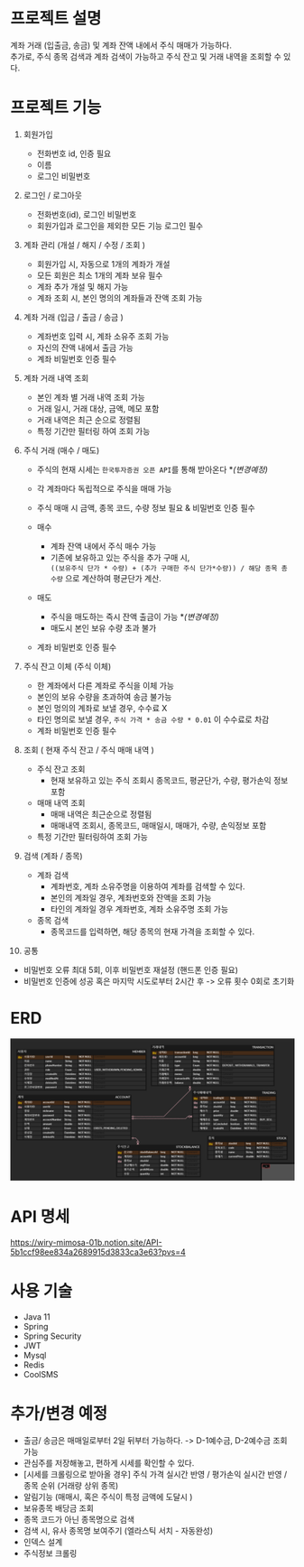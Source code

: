 # 프로젝트 설명
계좌 거래 (입출금, 송금) 및 계좌 잔액 내에서 주식 매매가 가능하다. <br>
추가로, 주식 종목 검색과 계좌 검색이 가능하고 주식 잔고 및 거래 내역을 조회할 수 있다. <br>

# 프로젝트 기능

1. 회원가입
   - 전화번호 id, 인증 필요
   - 이름
   - 로그인 비밀번호
     
2. 로그인 / 로그아웃
   - 전화번호(id), 로그인 비밀번호 
   - 회원가입과 로그인을 제외한 모든 기능 로그인 필수

3. 계좌 관리 (개설 / 해지 / 수정 / 조회 )
   - 회원가입 시, 자동으로 1개의 계좌가 개설
   - 모든 회원은 최소 1개의 계좌 보유 필수 
   - 계좌 추가 개설 및 해지 가능
   - 계좌 조회 시, 본인 명의의 계좌들과 잔액 조회 가능
     
4. 계좌 거래 (입금 / 출금 / 송금 )
   - 계좌번호 입력 시, 계좌 소유주 조회 가능 
   - 자신의 잔액 내에서 출금 가능
   - 계좌 비밀번호 인증 필수 
     
5. 계좌 거래 내역 조회
   - 본인 계좌 별 거래 내역 조회 가능
   - 거래 일시, 거래 대상, 금액, 메모 포함 
   - 거래 내역은 최근 순으로 정렬됨 
   - 특정 기간만 필터링 하여 조회 가능
     
6. 주식 거래 (매수 / 매도)
   - 주식의 현재 시세는 `한국투자증권 오픈 API`를 통해 받아온다 **(*변경예정)**
   - 각 계좌마다 독립적으로 주식을 매매 가능
   - 주식 매매 시 금액, 종목 코드, 수량 정보 필요 & 비밀번호 인증 필수 

   - 매수 
      - 계좌 잔액 내에서 주식 매수 가능
      - 기존에 보유하고 있는 주식을 추가 구매 시, 
<br>`((보유주식 단가 * 수량) + (추가 구매한 주식 단가*수량)) / 해당 종목 총 수량` 으로 계산하여 평균단가 계산.
   - 매도
      - 주식을 매도하는 즉시 잔액 출금이 가능  **(*변경예정)**
      - 매도시 본인 보유 수량 초과 불가 
   - 계좌 비밀번호 인증 필수 
    
7. 주식 잔고 이체 (주식 이체)
   - 한 계좌에서 다른 계좌로 주식을 이체 가능
   - 본인의 보유 수량을 초과하여 송금 불가능 
   - 본인 멍의의 계좌로 보낼 경우, 수수료 X 
   - 타인 명의로 보낼 경우, `주식 가격 * 송금 수량 * 0.01` 이 수수료로 차감
   - 계좌 비밀번호 인증 필수 

8. 조회 ( 현재 주식 잔고 / 주식 매매 내역 )
   - 주식 잔고 조회 
      - 현재 보유하고 있는 주식 조회시 종목코드, 평균단가, 수량, 평가손익 정보 포함
   - 매매 내역 조회 
      - 매매 내역은 최근순으로 정렬됨 
      - 매매내역 조회시, 종목코드, 매매일시, 매매가, 수량, 손익정보 포함 
   - 특정 기간만 필터링하여 조회 가능
     
9. 검색 (계좌 / 종목)
   - 계좌 검색 
      - 계좌번호, 계좌 소유주명을 이용하여 계좌를 검색할 수 있다.
      - 본인의 계좌일 경우, 계좌번호와 잔액을 조회 가능
      - 타인의 계좌일 경우 계좌번호, 계좌 소유주명 조회 가능 
   - 종목 검색 
      - 종목코드를 입력하면, 해당 종목의 현재 가격을 조회할 수 있다.

10. 공통
   - 비밀번호 오류 최대 5회, 이후 비밀번호 재설정 (핸드폰 인증 필요)
   - 비밀번호 인증에 성공 혹은 마지막 시도로부터 2시간 후 -> 오류 횟수 0회로 초기화

     
# ERD
![img.png](doc/img/img.png)

# API 명세
https://wiry-mimosa-01b.notion.site/API-5b1ccf98ee834a2689915d3833ca3e63?pvs=4

# 사용 기술
- Java 11
- Spring
- Spring Security
- JWT 
- Mysql
- Redis
- CoolSMS

# 추가/변경 예정
- 출금/ 송금은 매매일로부터 2일 뒤부터 가능하다. -> D-1예수금, D-2예수금 조회가능
- 관심주를 저장해놓고, 편하게 시세를 확인할 수 있다.
- [시세를 크롤링으로 받아올 경우] 주식 가격 실시간 반영 / 평가손익 실시간 반영 / 종목 순위 (거래량 상위 종목)
- 알림기능 (매매시, 혹은 주식이 특정 금액에 도달시 )
- 보유종목 배당금 조회
- 종목 코드가 아닌 종목명으로 검색
- 검색 시, 유사 종목명 보여주기 (엘라스틱 서치 - 자동완성)
- 인덱스 설계
- 주식정보 크롤링 
